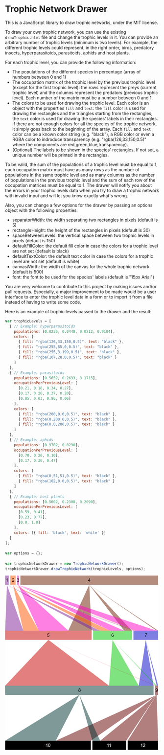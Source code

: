 Trophic Network Drawer
======================

This is a JavaScript library to draw trophic networks, under the MIT license.

To draw your own trophic network, you can use the existing `drawTrophic.html` file and
change the trophic levels in it.
You can provide an arbitrary number of trophic levels (minimum is two levels).
For example, the different trophic levels could represent, in the right order, birds,
predatory insects, hyperparasitoids, parasitoids, aphids and host plants.

For each trophic level, you can provide the following information:
- The populations of the different species in percentage (array of numbers between 0 and 1)
- The occupation matrix of the trophic level by the previous trophic level (except for the first
    trophic level): the rows represent the preys (current trophic level) and the columns represent
    the predators (previous trophic level). Each number of the matrix must be a number between 0 and 1.
- The colors to be used for drawing the trophic level. Each color is an object with the properties
    `fill` and `text`: the `fill` color is used for drawing the rectangles and the triangles starting
    from the rectangles; the `text` color is used for drawing the species' labels in their rectangles.
    If there are not enough colors for all the species of the trophic network, it simply goes back to
    the beginning of the array. Each `fill` and `text` color can be a known color
    string (e.g. "black"), a RGB color or even a RGBA color to indroduce
    transparency (e.g. "rgba(126,33,150,0.5)" where the components are red,green,blue,transparency).
- (Optional) The labels to be shown in the species' rectangles. If not set, a unique number will be
    printed in the rectangles.

To be valid, the sum of the populations of a trophic level must be equal to 1, each occupation
matrix must have as many rows as the number of populations in the same trophic level and as many
columns as the number of populations in the previous trophic level and the sum of each row of the
occupation matrices must be equal to 1. The drawer will notify you about the errors in your trophic
levels data when you try to draw a trophic network with invalid input and will let you know
exactly what's wrong.

Also, you can change a few options for the drawer by passing an options object with the following properties:
- separatorWidth: the width separating two rectangles in pixels (default is 5)
- rectangleHeight: the height of the rectangles in pixels (default is 30)
- spaceBetweenLevels: the vertical space between two trophic levels in pixels (default is 150)
- defaultFillColor: the default fill color in case the colors for a trophic level are not set (default is black)
- defaultTextColor:	the default text color in case the colors for a trophic level are not set (default is white)
- canvasWidth: the width of the canvas for the whole trophic network (default is 500)
- font: the font to be used for the species' labels (default is "15px Arial")

You are very welcome to contribute to this project by making issues and/or pull requests.
Especially, a major improvement to be made would be a user interface to enter the trophic
level data in a form or to import it from a file instead of having to write some code.

Here is an example of trophic levels passed to the drawer and the result:

```javascript
var trophicLevels = [
  { // Example: hyperparasitoids
    populations: [0.0236, 0.0448, 0.0212, 0.9104],
    colors: [
      { fill: "rgba(126,33,150,0.5)", text: "black" },
      { fill: "rgba(255,85,0,0.5)", text: "black" },
      { fill: "rgba(255,3,199,0.5)", text: "black" },
      { fill: "rgba(107,28,0,0.5)", text: "black" }
    ]
  },
  { // Example: parasitoids
    populations: [0.5652, 0.2633, 0.1715],
    occupationPerPreviousLevel: [
      [0.21, 0.18, 0.34, 0.27],
      [0.17, 0.26, 0.37, 0.20],
      [0.05, 0.03, 0.86, 0.06]
    ],
    colors: [
      { fill: "rgba(200,0,0,0.5)", text: "black" },
      { fill: "rgba(0,200,0,0.5)", text: "black" },
      { fill: "rgba(0,0,200,0.5)", text: "black" }
    ]
  },
  { // Example: aphids
    populations: [0.9702, 0.0298],
    occupationPerPreviousLevel: [
      [0.70, 0.20, 0.10],
      [0.17, 0.36, 0.47]
    ],
    colors: [
      { fill: "rgba(0,51,51,0.5)", text: "black" },
      { fill: "rgba(102,0,0,0.5)", text: "black" }
    ]
  },
  { // Example: host plants
    populations: [0.5602, 0.2308, 0.2090],
    occupationPerPreviousLevel: [
      [0.59, 0.41],
      [0.23, 0.77],
      [0.0, 1.0]
    ],
    colors: [{ fill: 'black', text: 'white' }]
  }
];

var options = {};

var trophicNetworkDrawer = new TrophicNetworkDrawer();
trophicNetworkDrawer.drawTrophicNetwork(trophicLevels, options);
```

![Example with 4 trophic levels](example.png)
